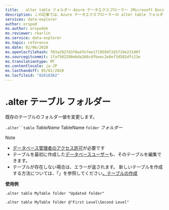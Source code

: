 ```yaml
---
title: . alter table フォルダー-Azure データエクスプローラー |Microsoft Docs
description: この記事では、Azure データエクスプローラーの alter table フォルダーについて説明します。
services: data-explorer
author: orspod
ms.author: orspodek
ms.reviewer: rkarlin
ms.service: data-explorer
ms.topic: reference
ms.date: 02/06/2020
ms.openlocfilehash: f03a2927d3f0a4fe7ee1719594f2d1f19e231d0f
ms.sourcegitcommit: 1faf502280ebda268cdfbeec2e8ef3d582dfc23e
ms.translationtype: MT
ms.contentlocale: ja-JP
ms.lasthandoff: 05/01/2020
ms.locfileid: "82618362"
---
```

# <a name="alter-table-folder"></a>.alter テーブル フォルダー

既存のテーブルのフォルダー値を変更します。 

`.alter``table` *TableName* TableName `folder` *フォルダー*

> [!NOTE]
> * [データベース管理者のアクセス許可](../management/access-control/role-based-authorization.md)が必要です
> * テーブルを最初に作成した[データベースユーザー](../management/access-control/role-based-authorization.md)も、そのテーブルを編集できます。
> * テーブルが存在しない場合は、エラーが返されます。 新しいテーブルを作成する方法については、「」を参照してください[。テーブルの作成](create-table-command.md)

**使用例** 

```kusto
.alter table MyTable folder "Updated folder"
```

```kusto
.alter table MyTable folder @"First Level\Second Level"
```